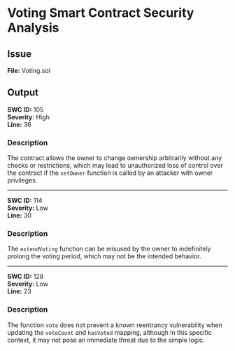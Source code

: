 # Voting Smart Contract Security Analysis

## Issue
**File:** Voting.sol


## Output

**SWC ID:** 105  
**Severity:** High  
**Line:** 36

### Description
The contract allows the owner to change ownership arbitrarily without any checks or restrictions, which may lead to unauthorized loss of control over the contract if the `setOwner` function is called by an attacker with owner privileges.

---
 
**SWC ID:** 114  
**Severity:** Low  
**Line:** 30

### Description
The `extendVoting` function can be misused by the owner to indefinitely prolong the voting period, which may not be the intended behavior.

---

**SWC ID:** 128  
**Severity:** Low  
**Line:** 23

### Description
The function `vote` does not prevent a known reentrancy vulnerability when updating the `voteCount` and `hasVoted` mapping, although in this specific context, it may not pose an immediate threat due to the simple logic.